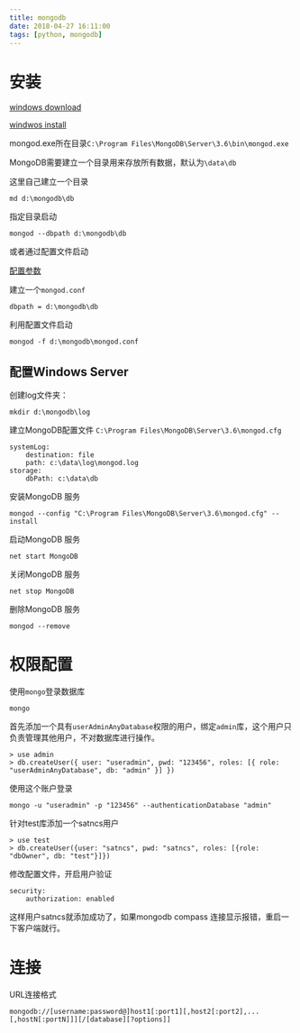 ```yaml
---
title: mongodb
date: 2018-04-27 16:11:00
tags: [python, mongodb]
---
```


# 安装

[windows download](https://www.mongodb.com/download-center?jmp=tutorials&_ga=2.119332430.697798098.1524811150-1838574771.1524811150#community)

[windwos install](https://docs.mongodb.com/manual/tutorial/install-mongodb-on-windows/)

mongod.exe所在目录`C:\Program Files\MongoDB\Server\3.6\bin\mongod.exe`

MongoDB需要建立一个目录用来存放所有数据，默认为`\data\db`

这里自己建立一个目录
```
md d:\mongodb\db
```

指定目录启动
```
mongod --dbpath d:\mongodb\db
```

或者通过配置文件启动

[配置参数](https://docs.mongodb.com/v2.4/reference/configuration-options/)

建立一个`mongod.conf`
```
dbpath = d:\mongodb\db
```

利用配置文件启动
```
mongod -f d:\mongodb\mongod.conf
```

## 配置Windows Server

创建log文件夹：
```
mkdir d:\mongodb\log
```

建立MongoDB配置文件 `C:\Program Files\MongoDB\Server\3.6\mongod.cfg`
```
systemLog:
    destination: file
    path: c:\data\log\mongod.log
storage:
    dbPath: c:\data\db
```

安装MongoDB 服务
```
mongod --config "C:\Program Files\MongoDB\Server\3.6\mongod.cfg" --install
```

启动MongoDB 服务
```
net start MongoDB
```

关闭MongoDB 服务
```
net stop MongoDB
```

删除MongoDB 服务
```
mongod --remove
```

# 权限配置

使用`mongo`登录数据库
```
mongo
```

首先添加一个具有`userAdminAnyDatabase`权限的用户，绑定`admin`库，这个用户只负责管理其他用户，不对数据库进行操作。
```
> use admin
> db.createUser({ user: "useradmin", pwd: "123456", roles: [{ role: "userAdminAnyDatabase", db: "admin" }] })
```

使用这个账户登录
```
mongo -u "useradmin" -p "123456" --authenticationDatabase "admin"
```

针对test库添加一个satncs用户
```
> use test
> db.createUser({user: "satncs", pwd: "satncs", roles: [{role: "dbOwner", db: "test"}]})
```

修改配置文件，开启用户验证
```
security:
    authorization: enabled
```

这样用户satncs就添加成功了，如果mongodb compass 连接显示报错，重启一下客户端就行。

# 连接

URL连接格式
```
mongodb://[username:password@]host1[:port1][,host2[:port2],...[,hostN[:portN]]][/[database][?options]]
```
